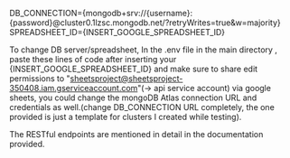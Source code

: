 DB_CONNECTION={mongodb+srv://{username}:{password}@cluster0.1lzsc.mongodb.net/?retryWrites=true&w=majority}
SPREADSHEET_ID={INSERT_GOOGLE_SPREADSHEET_ID}

To change DB server/spreadsheet, In the .env file in the main directory , paste these lines of code after inserting your {INSERT_GOOGLE_SPREADSHEET_ID} and make sure to share edit permissions to "sheetsproject@sheetsproject-350408.iam.gserviceaccount.com"(-> api service account) via google sheets, you could change the mongoDB Atlas connection URL and credentials as well.(change DB_CONNECTION URL completely, the one provided is just a template for clusters I created while testing).

The RESTful endpoints are mentioned in detail in the documentation provided.
